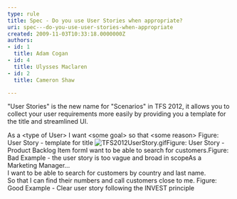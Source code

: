 ```yaml
---
type: rule
title: Spec - Do you use User Stories when appropriate?
uri: spec---do-you-use-user-stories-when-appropriate
created: 2009-11-03T10:33:18.0000000Z
authors:
- id: 1
  title: Adam Cogan
- id: 4
  title: Ulysses Maclaren
- id: 2
  title: Cameron Shaw

---
```


 
"User Stories" is the new name for "Scenarios" in TFS 2012, it allows you to collect your user requirements more easily by providing you a template for the title and streamlined UI.

As a &lt;type of User&gt;
I want &lt;some goal&gt;
so that &lt;some reason&gt;
Figure: User Story - template for title ![TFS2012UserStory.gif](/PublishingImages/TFS2012UserStory.gif)Figure: User Story - Product Backlog Item formI want to be able to search for customers.Figure: Bad Example - the user story is too vague and broad in scopeAs a Marketing Manager...
<br>   I want to be able to search for customers by country and last name.
<br>   So that I can find their numbers and call customers close to me. Figure: Good Example - Clear user story following the INVEST principle
